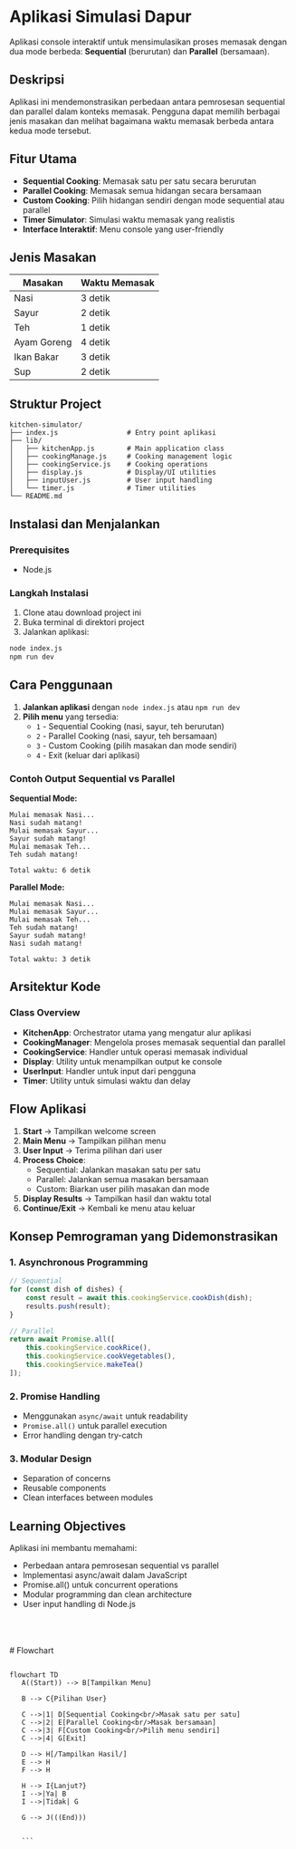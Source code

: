 # Aplikasi Simulasi Dapur

Aplikasi console interaktif untuk mensimulasikan proses memasak dengan dua mode berbeda: **Sequential** (berurutan) dan **Parallel** (bersamaan).

## Deskripsi

Aplikasi ini mendemonstrasikan perbedaan antara pemrosesan sequential dan parallel dalam konteks memasak. Pengguna dapat memilih berbagai jenis masakan dan melihat bagaimana waktu memasak berbeda antara kedua mode tersebut.

## Fitur Utama

- **Sequential Cooking**: Memasak satu per satu secara berurutan
- **Parallel Cooking**: Memasak semua hidangan secara bersamaan  
- **Custom Cooking**: Pilih hidangan sendiri dengan mode sequential atau parallel
- **Timer Simulator**: Simulasi waktu memasak yang realistis
- **Interface Interaktif**: Menu console yang user-friendly

## Jenis Masakan

| Masakan | Waktu Memasak |
|---------|---------------|
| Nasi | 3 detik |
| Sayur | 2 detik |
| Teh | 1 detik |
| Ayam Goreng | 4 detik |
| Ikan Bakar | 3 detik |
| Sup | 2 detik |

## Struktur Project

```
kitchen-simulator/
├── index.js                 # Entry point aplikasi
├── lib/
│   ├── kitchenApp.js        # Main application class
│   ├── cookingManage.js     # Cooking management logic
│   ├── cookingService.js    # Cooking operations
│   ├── display.js           # Display/UI utilities
│   ├── inputUser.js         # User input handling
│   └── timer.js             # Timer utilities
└── README.md
```

## Instalasi dan Menjalankan

### Prerequisites
- Node.js 

### Langkah Instalasi

1. Clone atau download project ini
2. Buka terminal di direktori project
3. Jalankan aplikasi:

```bash
node index.js
npm run dev
```

## Cara Penggunaan

1. **Jalankan aplikasi** dengan `node index.js` atau `npm run dev`
2. **Pilih menu** yang tersedia:
   - `1` - Sequential Cooking (nasi, sayur, teh berurutan)
   - `2` - Parallel Cooking (nasi, sayur, teh bersamaan)
   - `3` - Custom Cooking (pilih masakan dan mode sendiri)
   - `4` - Exit (keluar dari aplikasi)

### Contoh Output Sequential vs Parallel

**Sequential Mode:**
```
Mulai memasak Nasi...
Nasi sudah matang!
Mulai memasak Sayur...
Sayur sudah matang!
Mulai memasak Teh...
Teh sudah matang!

Total waktu: 6 detik
```

**Parallel Mode:**
```
Mulai memasak Nasi...
Mulai memasak Sayur...
Mulai memasak Teh...
Teh sudah matang!
Sayur sudah matang!
Nasi sudah matang!

Total waktu: 3 detik
```

## Arsitektur Kode

### Class Overview

- **KitchenApp**: Orchestrator utama yang mengatur alur aplikasi
- **CookingManager**: Mengelola proses memasak sequential dan parallel
- **CookingService**: Handler untuk operasi memasak individual
- **Display**: Utility untuk menampilkan output ke console
- **UserInput**: Handler untuk input dari pengguna
- **Timer**: Utility untuk simulasi waktu dan delay



## Flow Aplikasi

1. **Start** → Tampilkan welcome screen
2. **Main Menu** → Tampilkan pilihan menu
3. **User Input** → Terima pilihan dari user
4. **Process Choice**:
   - Sequential: Jalankan masakan satu per satu
   - Parallel: Jalankan semua masakan bersamaan
   - Custom: Biarkan user pilih masakan dan mode
5. **Display Results** → Tampilkan hasil dan waktu total
6. **Continue/Exit** → Kembali ke menu atau keluar

## Konsep Pemrograman yang Didemonstrasikan

### 1. Asynchronous Programming
```javascript
// Sequential
for (const dish of dishes) {
    const result = await this.cookingService.cookDish(dish);
    results.push(result);
}

// Parallel  
return await Promise.all([
    this.cookingService.cookRice(),
    this.cookingService.cookVegetables(),
    this.cookingService.makeTea()
]);
```

### 2. Promise Handling
- Menggunakan `async/await` untuk readability
- `Promise.all()` untuk parallel execution
- Error handling dengan try-catch

### 3. Modular Design
- Separation of concerns
- Reusable components
- Clean interfaces between modules

## Learning Objectives

Aplikasi ini membantu memahami:
- Perbedaan antara pemrosesan sequential vs parallel
- Implementasi async/await dalam JavaScript
- Promise.all() untuk concurrent operations
- Modular programming dan clean architecture
- User input handling di Node.js
<br/>
<br/>
<br/>
# Flowchart

 ```mermaid

flowchart TD
    A((Start)) --> B[Tampilkan Menu]
    
    B --> C{Pilihan User}
    
    C -->|1| D[Sequential Cooking<br/>Masak satu per satu]
    C -->|2| E[Parallel Cooking<br/>Masak bersamaan]
    C -->|3| F[Custom Cooking<br/>Pilih menu sendiri]
    C -->|4| G[Exit]
    
    D --> H[/Tampilkan Hasil/]
    E --> H
    F --> H
    
    H --> I{Lanjut?}
    I -->|Ya| B
    I -->|Tidak| G
    
    G --> J(((End)))
    

    ```